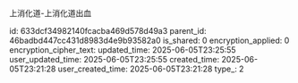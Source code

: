 上消化道-上消化道出血



id: 633dcf34982140fcacba469d578d49a3
parent_id: 46badbd447cc431d8983d4e9b93582a0
is_shared: 0
encryption_applied: 0
encryption_cipher_text: 
updated_time: 2025-06-05T23:25:55
user_updated_time: 2025-06-05T23:25:55
created_time: 2025-06-05T23:21:28
user_created_time: 2025-06-05T23:21:28
type_: 2